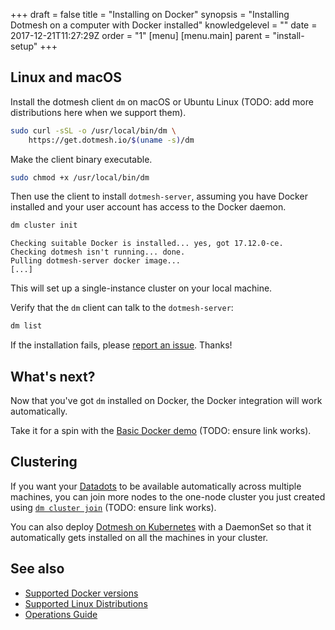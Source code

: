 +++
draft = false
title = "Installing on Docker"
synopsis = "Installing Dotmesh on a computer with Docker installed"
knowledgelevel = ""
date = 2017-12-21T11:27:29Z
order = "1"
[menu]
  [menu.main]
    parent = "install-setup"
+++

## Linux and macOS

Install the dotmesh client `dm` on macOS or Ubuntu Linux (TODO: add more distributions here when we support them).

```bash
sudo curl -sSL -o /usr/local/bin/dm \
    https://get.dotmesh.io/$(uname -s)/dm
```

Make the client binary executable.
```bash
sudo chmod +x /usr/local/bin/dm
```

Then use the client to install `dotmesh-server`, assuming you have Docker installed and your user account has access to the Docker daemon.

```bash
dm cluster init
```

```plain
Checking suitable Docker is installed... yes, got 17.12.0-ce.
Checking dotmesh isn't running... done.
Pulling dotmesh-server docker image...
[...]
```

This will set up a single-instance cluster on your local machine.

Verify that the `dm` client can talk to the `dotmesh-server`:
```bash
dm list
```

If the installation fails, please [report an issue](https://github.com/dotmesh-io/dotmesh).
Thanks!

## What's next?

Now that you've got `dm` installed on Docker, the Docker integration will work automatically.

Take it for a spin with the [Basic Docker demo](/tutorials/basic-docker/) (TODO: ensure link works).

## Clustering

If you want your [Datadots](/concepts/what-is/) to be available automatically across multiple machines, you can join more nodes to the one-node cluster you just created using [`dm cluster join`](/references/cli/#join) (TODO: ensure link works).

You can also deploy [Dotmesh on Kubernetes](TODO) with a DaemonSet so that it automatically gets installed on all the machines in your cluster.

## See also

* [Supported Docker versions](TODO)
* [Supported Linux Distributions](TODO)
* [Operations Guide](TODO)
